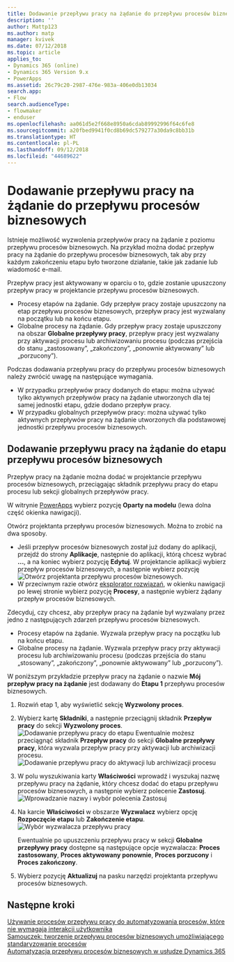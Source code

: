 ```yaml
---
title: Dodawanie przepływu pracy na żądanie do przepływu procesów biznesowych
description: ''
author: Mattp123
ms.author: matp
manager: kvivek
ms.date: 07/12/2018
ms.topic: article
applies_to:
- Dynamics 365 (online)
- Dynamics 365 Version 9.x
- PowerApps
ms.assetid: 26c79c20-2987-476e-983a-406e0db13034
search.app:
- Flow
search.audienceType:
- flowmaker
- enduser
ms.openlocfilehash: aa061d5e2f668e8950a6cdab89992996f64c6fe8
ms.sourcegitcommit: a20fbed9941f0cd8b69dc579277a30da9c8bb31b
ms.translationtype: HT
ms.contentlocale: pl-PL
ms.lasthandoff: 09/12/2018
ms.locfileid: "44689622"
---
```

# <a name="add-an-on-demand-workflow-to-a-business-process-flow"></a>Dodawanie przepływu pracy na żądanie do przepływu procesów biznesowych

Istnieje możliwość wyzwolenia przepływów pracy na żądanie z poziomu przepływu procesów biznesowych. Na przykład można dodać przepływ pracy na żądanie do przepływu procesów biznesowych, tak aby przy każdym zakończeniu etapu było tworzone działanie, takie jak zadanie lub wiadomość e-mail. 

Przepływ pracy jest aktywowany w oparciu o to, gdzie zostanie upuszczony przepływ pracy w projektancie przepływu procesów biznesowych.
- Procesy etapów na żądanie. Gdy przepływ pracy zostaje upuszczony na etap przepływu procesów biznesowych, przepływ pracy jest wyzwalany na początku lub na końcu etapu. 
- Globalne procesy na żądanie. Gdy przepływ pracy zostaje upuszczony na obszar **Globalne przepływy pracy**, przepływ pracy jest wyzwalany przy aktywacji procesu lub archiwizowaniu procesu (podczas przejścia do stanu „zastosowany”, „zakończony”, „ponownie aktywowany” lub „porzucony”). 

Podczas dodawania przepływu pracy do przepływu procesów biznesowych należy zwrócić uwagę na następujące wymagania.
- W przypadku przepływów pracy dodanych do etapu: można używać tylko aktywnych przepływów pracy na żądanie utworzonych dla tej samej jednostki etapu, gdzie dodano przepływ pracy.  
- W przypadku globalnych przepływów pracy: można używać tylko aktywnych przepływów pracy na żądanie utworzonych dla podstawowej jednostki przepływu procesów biznesowych.

## <a name="add-an-on-demand-workflow-to-a-business-process-flow-stage"></a>Dodawanie przepływu pracy na żądanie do etapu przepływu procesów biznesowych

Przepływ pracy na żądanie można dodać w projektancie przepływu procesów biznesowych, przeciągając składnik przepływu pracy do etapu procesu lub sekcji globalnych przepływów pracy. 

W witrynie [PowerApps](https://web.powerapps.com) wybierz pozycję **Oparty na modelu** (lewa dolna część okienka nawigacji). 

Otwórz projektanta przepływu procesów biznesowych. Można to zrobić na dwa sposoby.
- Jeśli przepływ procesów biznesowych został już dodany do aplikacji, przejdź do strony **Aplikacje**, następnie do aplikacji, którą chcesz wybrać **...**, a na koniec wybierz pozycję **Edytuj**. W projektancie aplikacji wybierz przepływ procesów biznesowych, a następnie wybierz pozycję ![Otwórz projektanta przepływu procesów biznesowych](media/dynamics365-open-designer.PNG).  
- W przeciwnym razie otwórz [eksplorator rozwiązań](/powerapps/maker/model-driven-apps/advanced-navigation.md#solution-explorer), w okienku nawigacji po lewej stronie wybierz pozycję **Procesy**, a następnie wybierz żądany przepływ procesów biznesowych. 

Zdecyduj, czy chcesz, aby przepływ pracy na żądanie był wyzwalany przez jedno z następujących zdarzeń przepływu procesów biznesowych. 
- Procesy etapów na żądanie. Wyzwala przepływ pracy na początku lub na końcu etapu. 
- Globalne procesy na żądanie. Wyzwala przepływ pracy przy aktywacji procesu lub archiwizowaniu procesu (podczas przejścia do stanu „stosowany”, „zakończony”, „ponownie aktywowany” lub „porzucony”). 

W poniższym przykładzie przepływ pracy na żądanie o nazwie **Mój przepływ pracy na żądanie** jest dodawany do **Etapu 1** przepływu procesów biznesowych. 

1. Rozwiń etap 1, aby wyświetlić sekcję **Wyzwolony proces**. 
2. Wybierz kartę **Składniki**, a następnie przeciągnij składnik **Przepływ pracy** do sekcji **Wyzwolony proces**.
    ![Dodawanie przepływu pracy do etapu](media/add-workflow-to-bpf-1.png) Ewentualnie możesz przeciągnąć składnik **Przepływ pracy** do sekcji **Globalne przepływy pracy**, która wyzwala przepływ pracy przy aktywacji lub archiwizacji procesu.
 ![Dodawanie przepływu pracy do aktywacji lub archiwizacji procesu](media/add-workflow-to-bpf-global.png)
3. W polu wyszukiwania karty **Właściwości** wprowadź i wyszukaj nazwę przepływu pracy na żądanie, który chcesz dodać do etapu przepływu procesów biznesowych, a następnie wybierz polecenie **Zastosuj**.
    ![Wprowadzanie nazwy i wybór polecenia Zastosuj](media/add-workflow-to-bpf-2.png)
4. Na karcie **Właściwości** w obszarze **Wyzwalacz** wybierz opcję **Rozpoczęcie etapu** lub **Zakończenie etapu**.  
    ![Wybór wyzwalacza przepływu pracy](media/workflow-trigger.png)
   
    Ewentualnie po upuszczeniu przepływu pracy w sekcji **Globalne przepływy pracy** dostępne są następujące opcje wyzwalacza: **Proces zastosowany**, **Proces aktywowany ponownie**, **Proces porzucony** i **Proces zakończony**.

5. Wybierz pozycję **Aktualizuj** na pasku narzędzi projektanta przepływu procesów biznesowych.
 
## <a name="next-steps"></a>Następne kroki
[Używanie procesów przepływu pracy do automatyzowania procesów, które nie wymagają interakcji użytkownika](workflow-processes.md) <br/>
[Samouczek: tworzenie przepływu procesów biznesowych umożliwiającego standaryzowanie procesów](create-business-process-flow.md) <br/>
[Automatyzacja przepływu procesów biznesowych w usłudze Dynamics 365](https://blogs.msdn.microsoft.com/crm/2017/03/28/business-process-flow-automation-in-dynamics-365/)
